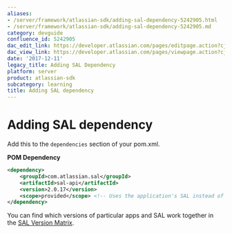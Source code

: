 ```yaml
---
aliases:
- /server/framework/atlassian-sdk/adding-sal-dependency-5242905.html
- /server/framework/atlassian-sdk/adding-sal-dependency-5242905.md
category: devguide
confluence_id: 5242905
dac_edit_link: https://developer.atlassian.com/pages/editpage.action?cjm=wozere&pageId=5242905
dac_view_link: https://developer.atlassian.com/pages/viewpage.action?cjm=wozere&pageId=5242905
date: '2017-12-11'
legacy_title: Adding SAL Dependency
platform: server
product: atlassian-sdk
subcategory: learning
title: Adding SAL dependency
---
```

# Adding SAL dependency

Add this to the `dependencies` section of your pom.xml.

**POM Dependency**

``` xml
<dependency>
    <groupId>com.atlassian.sal</groupId>
    <artifactId>sal-api</artifactId>
    <version>2.0.17</version>
    <scope>provided</scope> <!-- Uses the application's SAL instead of bundling it into the plugin. -->
</dependency>
```

You can find which versions of particular apps and SAL work together in the [SAL Version Matrix](/server/framework/atlassian-sdk/sal-version-matrix).

















































































































































































































































































































































